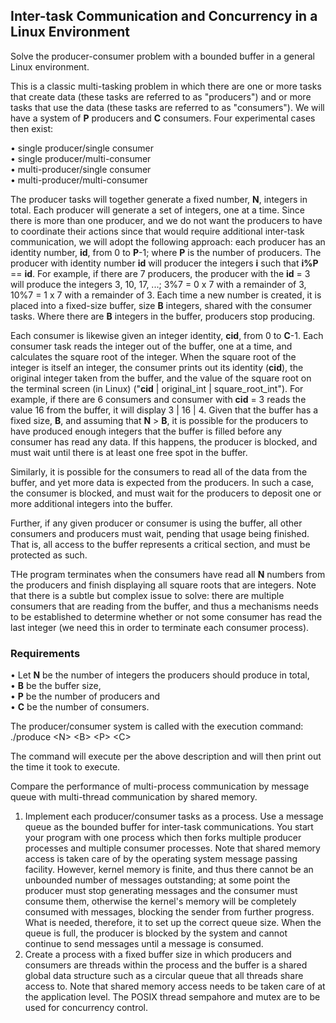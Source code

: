 ## Inter-task Communication and Concurrency in a Linux Environment

Solve the producer-consumer problem with a bounded buffer in a general Linux environment.

This is a classic multi-tasking problem in which there are one or more tasks that create data (these tasks are referred to as "producers") and or more tasks that use the data (these tasks are referred to as "consumers"). We will have a system of <strong>P</strong> producers and <strong>C</strong> consumers. Four experimental cases then exist:

• single producer/single consumer<br>
• single producer/multi-consumer<br>
• multi-producer/single consumer<br>
• multi-producer/multi-consumer

The producer tasks will together generate a fixed number, <strong>N</strong>, integers in total. Each producer will generate a set of integers, one at a time. Since there is more than one producer, and we do not want the producers to have to coordinate their actions since that would require additional inter-task communication, we will adopt the following approach: each producer has an identity number, <strong>id</strong>, from 0 to <strong>P</strong>-1; where <strong>P</strong> is the number of producers. The producer with identity number <strong>id</strong> will producer the integers <strong>i</strong> such that <strong>i%P</strong> == <strong>id</strong>. For example, if there are 7 producers, the producer with the <strong>id</strong> = 3 will produce the integers 3, 10, 17, ...; 3%7 = 0 x 7 with a remainder of 3, 10%7 = 1 x 7 with a remainder of 3. Each time a new number is created, it is placed into a fixed-size buffer, size <strong>B</strong> integers, shared with the consumer tasks. Where there are <strong>B</strong> integers in the buffer, producers stop producing.

Each consumer is likewise given an integer identity, <strong>cid</strong>, from 0 to <strong>C</strong>-1. Each consumer task reads the integer out of the buffer, one at a time, and calculates the square root of the integer. When the square root of the integer is itself an integer, the consumer prints out its identity (<strong>cid</strong>), the original integer taken from the buffer, and the value of the square root on the terminal screen (in Linux) ("<strong>cid</strong> | original_int | square_root_int"). For example, if there are 6 consumers and consumer with <strong>cid</strong> = 3 reads the value 16 from the buffer, it will display 3 | 16 | 4. Given that the buffer has a fixed size, <strong>B</strong>, and assuming that <strong>N</strong> > <strong>B</strong>, it is possible for the producers to have produced enough integers that the buffer is filled before any consumer has read any data. If this happens, the producer is blocked, and must wait until there is at least one free spot in the buffer.

Similarly, it is possible for the consumers to read all of the data from the buffer, and yet more data is expected from the producers. In such a case, the consumer is blocked, and must wait for the producers to deposit one or more additional integers into the buffer.

Further, if any given producer or consumer is using the buffer, all other consumers and producers must wait, pending that usage being finished. That is, all access to the buffer represents a critical section, and must be protected as such.

THe program terminates when the consumers have read all <strong>N</strong> numbers from the producers and finish displaying all square roots that are integers. Note that there is a subtle but complex issue to solve: there are multiple consumers that are reading from the buffer, and thus a mechanisms needs to be established to determine whether or not some consumer has read the last integer (we need this in order to terminate each consumer process).

### Requirements

• Let <strong>N</strong> be the number of integers the producers should produce in total,<br>
• <strong>B</strong> be the buffer size,<br>
• <strong>P</strong> be the number of producers and<br>
• <strong>C</strong> be the number of consumers.

The producer/consumer system is called with the execution command:<br>
     ./produce &lt;N&gt; &lt;B&gt; &lt;P&gt; &lt;C&gt;
  
The command will execute per the above description and will then print out the time it took to execute.

Compare the performance of multi-process communication by message queue with multi-thread communication by shared memory.

1. Implement each producer/consumer tasks as a process. Use a message queue as the bounded buffer for inter-task communications. You start your program with one process which then forks multiple producer processes and multiple consumer processes. Note that shared memory access is taken care of by the operating system message passing facility. However, kernel memory is finite, and thus there cannot be an unbounded number of messages outstanding; at some point the producer must stop generating messages and the consumer must consume them, otherwise the kernel's memory will be completely consumed with messages, blocking the sender from further progress. What is needed, therefore, it to set up the correct queue size. When the queue is full, the producer is blocked by the system and cannot continue to send messages until a message is consumed.<br>
2. Create a process with a fixed buffer size in which producers and consumers are threads within the process and the buffer is a shared global data structure such as a circular queue that all threads share access to. Note that shared memory access needs to be taken care of at the application level. The POSIX thread sempahore and mutex are to be used for concurrency control.
